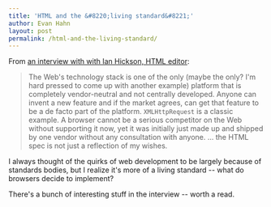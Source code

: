 ```yaml
---
title: 'HTML and the &#8220;living standard&#8221;'
author: Evan Hahn
layout: post
permalink: /html-and-the-living-standard/
---
```

From [an interview with with Ian Hickson, HTML editor](http://html5doctor.com/interview-with-ian-hickson-html-editor/):

> The Web's technology stack is one of the only (maybe the only? I'm hard pressed to come up with another example) platform that is completely vendor-neutral and not centrally developed. Anyone can invent a new feature and if the market agrees, can get that feature to be a de facto part of the platform. `XMLHttpRequest` is a classic example. A browser cannot be a serious competitor on the Web without supporting it now, yet it was initially just made up and shipped by one vendor without any consultation with anyone. ... the HTML spec is not just a reflection of my wishes.

I always thought of the quirks of web development to be largely because of standards bodies, but I realize it's more of a living standard -- what do browsers decide to implement?

There's a bunch of interesting stuff in the interview -- worth a read.
